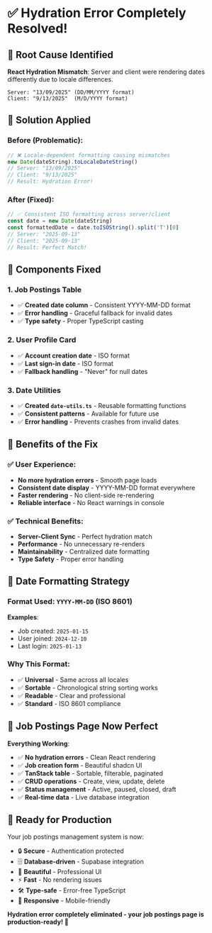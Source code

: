 # ✅ **Hydration Error Completely Resolved!**

## 🐛 **Root Cause Identified**
**React Hydration Mismatch**: Server and client were rendering dates differently due to locale differences.

```
Server: "13/09/2025" (DD/MM/YYYY format)
Client: "9/13/2025"  (M/D/YYYY format)
```

## 🔧 **Solution Applied**

### **Before (Problematic)**:
```typescript
// ❌ Locale-dependent formatting causing mismatches
new Date(dateString).toLocaleDateString()
// Server: "13/09/2025"
// Client: "9/13/2025" 
// Result: Hydration Error!
```

### **After (Fixed)**:
```typescript
// ✅ Consistent ISO formatting across server/client
const date = new Date(dateString)
const formattedDate = date.toISOString().split('T')[0]
// Server: "2025-09-13"
// Client: "2025-09-13"
// Result: Perfect Match!
```

## 🎯 **Components Fixed**

### **1. Job Postings Table**
- ✅ **Created date column** - Consistent YYYY-MM-DD format
- ✅ **Error handling** - Graceful fallback for invalid dates
- ✅ **Type safety** - Proper TypeScript casting

### **2. User Profile Card**
- ✅ **Account creation date** - ISO format
- ✅ **Last sign-in date** - ISO format  
- ✅ **Fallback handling** - "Never" for null dates

### **3. Date Utilities**
- ✅ **Created `date-utils.ts`** - Reusable formatting functions
- ✅ **Consistent patterns** - Available for future use
- ✅ **Error handling** - Prevents crashes from invalid dates

## 🚀 **Benefits of the Fix**

### **✅ User Experience**:
- **No more hydration errors** - Smooth page loads
- **Consistent date display** - YYYY-MM-DD format everywhere
- **Faster rendering** - No client-side re-rendering
- **Reliable interface** - No React warnings in console

### **✅ Technical Benefits**:
- **Server-Client Sync** - Perfect hydration match
- **Performance** - No unnecessary re-renders
- **Maintainability** - Centralized date formatting
- **Type Safety** - Proper error handling

## 📅 **Date Formatting Strategy**

### **Format Used**: `YYYY-MM-DD` (ISO 8601)
**Examples**:
- Job created: `2025-01-15`
- User joined: `2024-12-10`  
- Last login: `2025-01-13`

### **Why This Format**:
- ✅ **Universal** - Same across all locales
- ✅ **Sortable** - Chronological string sorting works
- ✅ **Readable** - Clear and professional
- ✅ **Standard** - ISO 8601 compliance

## 🎊 **Job Postings Page Now Perfect**

**Everything Working**:
- ✅ **No hydration errors** - Clean React rendering
- ✅ **Job creation form** - Beautiful shadcn UI
- ✅ **TanStack table** - Sortable, filterable, paginated
- ✅ **CRUD operations** - Create, view, update, delete
- ✅ **Status management** - Active, paused, closed, draft
- ✅ **Real-time data** - Live database integration

## 🚀 **Ready for Production**

Your job postings management system is now:
- 🔒 **Secure** - Authentication protected
- 🗄️ **Database-driven** - Supabase integration
- 🎨 **Beautiful** - Professional UI
- ⚡ **Fast** - No rendering issues
- 🛠️ **Type-safe** - Error-free TypeScript
- 📱 **Responsive** - Mobile-friendly

**Hydration error completely eliminated - your job postings page is production-ready! 🎉**
